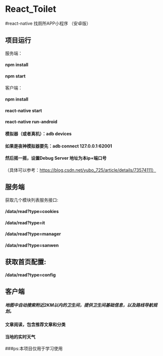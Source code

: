 # React_Toilet
#react-native 找厕所APP小程序 （安卓版）


## 项目运行
服务端：
#### npm install
#### npm start
客户端：
#### npm install
#### react-native start
#### react-native run-android
#### 模拟器（或者真机）：adb devices
#### 如果是夜神模拟器要先：adb connect 127.0.0.1:62001
#### 然后摇一摇，设置Debug Server 地址为本ip+端口号
（具体可以参考：https://blog.csdn.net/yubo_725/article/details/73574111）
                          

## 服务端

获取几个模块列表服务接口:  
       
#### /data/read?type=cookies        
#### /data/read?type=it      
#### /data/read?type=manager        
#### /data/read?type=sanwen       

## 获取首页配置:  
     
#### /data/read?type=config       


## 客户端

##### 地图中自动搜索附近2KM以内的卫生间，提供卫生间基础信息，以及路线导航规划。       
          
#### 文章阅读，包含推荐文章和分类                            
#### 当地的实时天气      

###ps:本项目仅用于学习使用
